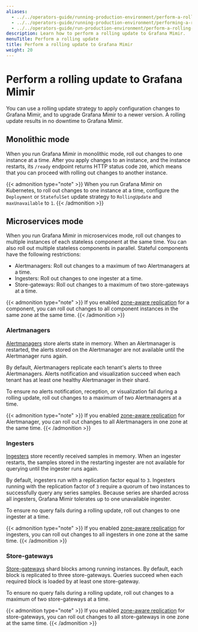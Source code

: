 ```yaml
---
aliases:
  - ../../operators-guide/running-production-environment/perform-a-rolling-update/
  - ../../operators-guide/running-production-environment/performing-a-rolling-update/
  - ../../operators-guide/run-production-environment/perform-a-rolling-update/
description: Learn how to perform a rolling update to Grafana Mimir.
menuTitle: Perform a rolling update
title: Perform a rolling update to Grafana Mimir
weight: 20
---
```



# Perform a rolling update to Grafana Mimir

You can use a rolling update strategy to apply configuration changes to
Grafana Mimir, and to upgrade Grafana Mimir to a newer version. A
rolling update results in no downtime to Grafana Mimir.

## Monolithic mode

When you run Grafana Mimir in monolithic mode, roll out changes to one instance at a time.
After you apply changes to an instance, and the instance restarts, its `/ready` endpoint returns HTTP status code `200`, which means that you can proceed with rolling out changes to another instance.

{{< admonition type="note" >}}
When you run Grafana Mimir on Kubernetes, to roll out changes to one instance at a time, configure the `Deployment` or `StatefulSet` update strategy to `RollingUpdate` and `maxUnavailable` to `1`.
{{< /admonition >}}

## Microservices mode

When you run Grafana Mimir in microservices mode, roll out changes to multiple instances of each stateless component at the same time.
You can also roll out multiple stateless components in parallel.
Stateful components have the following restrictions:

- Alertmanagers: Roll out changes to a maximum of two Alertmanagers at a time.
- Ingesters: Roll out changes to one ingester at a time.
- Store-gateways: Roll out changes to a maximum of two store-gateways at a time.

{{< admonition type="note" >}}
If you enabled [zone-aware replication](../../../configure/configure-zone-aware-replication/) for a component, you can roll out changes to all component instances in the same zone at the same time.
{{< /admonition >}}

### Alertmanagers

[Alertmanagers](../../../references/architecture/components/alertmanager/) store alerts state in memory.
When an Alertmanager is restarted, the alerts stored on the Alertmanager are not available until the Alertmanager runs again.

By default, Alertmanagers replicate each tenant's alerts to three Alertmanagers.
Alerts notification and visualization succeed when each tenant has at least one healthy Alertmanager in their shard.

To ensure no alerts notification, reception, or visualization fail during a rolling update, roll out changes to a maximum of two Alertmanagers at a time.

{{< admonition type="note" >}}
If you enabled [zone-aware replication](../../../configure/configure-zone-aware-replication/) for Alertmanager, you can roll out changes to all Alertmanagers in one zone at the same time.
{{< /admonition >}}

### Ingesters

[Ingesters](../../../references/architecture/components/ingester/) store recently received samples in memory.
When an ingester restarts, the samples stored in the restarting ingester are not available for querying until the ingester runs again.

By default, ingesters run with a replication factor equal to `3`.
Ingesters running with the replication factor of `3` require a quorum of two instances to successfully query any series samples.
Because series are sharded across all ingesters, Grafana Mimir tolerates up to one unavailable ingester.

To ensure no query fails during a rolling update, roll out changes to one ingester at a time.

{{< admonition type="note" >}}
If you enabled [zone-aware replication](../../../configure/configure-zone-aware-replication/) for ingesters, you can roll out changes to all ingesters in one zone at the same time.
{{< /admonition >}}

### Store-gateways

[Store-gateways](../../../references/architecture/components/store-gateway/) shard blocks among running instances.
By default, each block is replicated to three store-gateways.
Queries succeed when each required block is loaded by at least one store-gateway.

To ensure no query fails during a rolling update, roll out changes to a maximum of two store-gateways at a time.

{{< admonition type="note" >}}
If you enabled [zone-aware replication](../../../configure/configure-zone-aware-replication/) for store-gateways, you can roll out changes to all store-gateways in one zone at the same time.
{{< /admonition >}}
